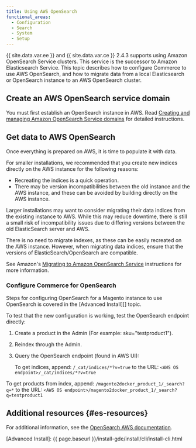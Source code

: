 ```yaml
---
title: Using AWS OpenSearch
functional_areas:
  - Configuration
  - Search
  - System
  - Setup
---
```


{{ site.data.var.ee }} and {{ site.data.var.ce }} 2.4.3 supports using Amazon OpenSearch Service clusters. This service is the successor to Amazon Elasticsearch Service. This topic describes how to configure Commerce to use AWS OpenSearch, and how to migrate data from a local Elasticsearch or OpenSearch instance to an AWS OpenSearch cluster.

## Create an AWS OpenSearch service domain

You must first establish an OpenSearch instance in AWS.
Read [Creating and managing Amazon OpenSearch Service domains][] for detailed instructions.

## Get data to AWS OpenSearch

Once everything is prepared on AWS, it is time to populate it with data.

For smaller installations, we recommended that you create new indices directly on the AWS instance for the following reasons:

*  Recreating the indices is a quick operation.
*  There may be version incompatibilities between the old instance and the AWS instance, and these can be avoided by building directly on the AWS instance.

Larger installations may want to consider migrating their data indices from the existing instance to AWS. While this may reduce downtime, there is still a small risk of incompatibility issues due to differing versions between the old ElasticSearch server and AWS.

There is no need to migrate indexes, as these can be easily recreated on the AWS instance.
However, when migrating data indices, ensure that the versions of ElasticSearch/OpenSearch are compatible.

See Amazon's [Migrating to Amazon OpenSearch Service][] instructions for more information.

### Configure Commerce for OpenSearch

Steps for configuring OpenSearch for a Magento instance  to use OpenSearch is covered in the [Advanced Install][] topic.

To test that the new configuration is working, test the OpenSearch endpoint directly:

1. Create a product in the Admin (For example: sku="testproduct1").
1. Reindex through the Admin.
1. Query the OpenSearch endpoint (found in AWS UI):

   To get indices, append: `/_cat/indices/*?v=true` to the URL:
  `<AWS OS endpoint>/_cat/indices/*?v=true`

  To get products from index, append: `/magento2docker_product_1/_search?q=*` to the URL:
  `<AWS OS endpoint>/magento2docker_product_1/_search?q=testproduct1`

## Additional resources {#es-resources}

For additional information, see the [OpenSearch AWS documentation][].

<!-- Link Definitions -->

[Creating and managing Amazon OpenSearch Service domains]: https://docs.aws.amazon.com/opensearch-service/latest/developerguide/createupdatedomains.html
[Elasticdump]: https://www.npmjs.com/package/elasticdump
[Elasticsearch documentation]: https://www.elastic.co/guide/en/elasticsearch/reference/current/index.html
[Migrating to Amazon OpenSearch Service]: https://docs.aws.amazon.com/opensearch-service/latest/developerguide/migration.html
[OpenSearch AWS documentation]: https://github.com/magento/devdocs/edit/master/src/guides/v2.4/install-gde/prereq/es-aws.md
[Advanced Install]: {{ page.baseurl }}/install-gde/install/cli/install-cli.html
